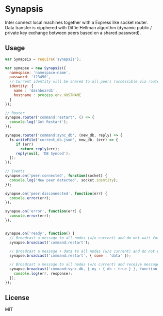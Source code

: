 
# Synapsis

Inter connect local machines together with a Express like socket router.
Data transfer is cipphered with Diffie Hellman algorithm (dynamic public / private key exchange between peers based on a shared password).

## Usage

```javascript
var Synapsis = require('synapsis');

var synapse = new Synapsis({
  namespace: 'namespace-name',
  password: '123456',
  // Current identity will be shared to all peers (accessible via router.identity bellow)
  identity: {
    name : 'dashboard1',
    hostname : process.env.HOSTNAME
  }
});

// Router
synapse.router('command:restart', () => {
  console.log('Got Restart');
});

synapse.router('command:sync_db', (new_db, reply) => {
  fs.writeFile('current_db.json', new_db, (err) => {
     if (err)
       return reply(err);
     reply(null, 'DB Synced');
  });
});

// Events
synapse.on('peer:connected', function(socket) {
  console.log('New peer detected', socket.identity);
});

synapse.on('peer:disconnected', function(err) {
  console.error(err);
});

synapse.on('error', function(err) {
  console.error(err);
});


synapse.on('ready', function() {
  // Broadcast a message to all nodes (w/o current) and do not wait for response
  synapse.broadcast('command:restart');

  // Broadcast a message + data to all nodes (w/o current) and do not wait for response
  synapse.broadcast('command:restart', { some : 'data' });

  // Broadcast a message to all nodes (w/o current) and receive messages from each (RPC like)
  synapse.broadcast('command:sync_db, { my : { db : true } }, function(err, response) {
    console.log(err, response);
  });
});
```

## License

MIT
